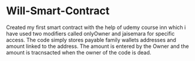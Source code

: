 # Will-Smart-Contract

Created my first smart contract with the help of udemy course inn which i have used two modifiers called onlyOwner and jaisemara for specific access. The code simply stores payable family wallets addresses and amount linked to the address. The amount is entered by the Owner and the amount is tracnsacted when the owner of the code is dead.
